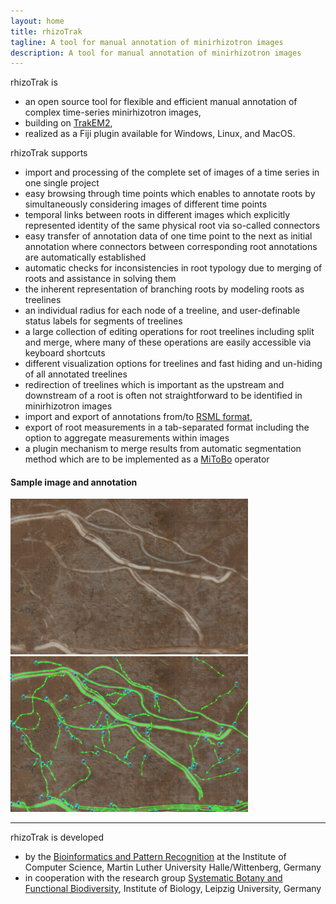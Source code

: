 ```yaml
---
layout: home
title: rhizoTrak
tagline: A tool for manual annotation of minirhizotron images 
description: A tool for manual annotation of minirhizotron images
---
```


<p></p>

<span class="rhizoTrakClass">rhizoTrak</span>  is
- an open source  tool for flexible and efficient manual annotation 
	of complex time-series minirhizotron images,
- building on <a href="https://imagej.net/TrakEM2">TrakEM2</a>,
- realized as a Fiji plugin available for Windows, Linux, and MacOS.



<span class="rhizoTrakClass">rhizoTrak</span>  supports 
- import and processing of the complete set of images of a time series in one single project
-  easy browsing through time points which  enables to annotate roots by simultaneously 
	considering images of different time points 
- temporal links between roots in different
images which  explicitly represented identity of the same physical root via so-called connectors
- easy transfer of annotation data of one time point to the next
 as initial annotation where
	connectors between corresponding root annotations are automatically established
- automatic checks for inconsistencies in root typology due to merging of roots
	and assistance in solving them
- the inherent representation of branching roots by modeling roots as treelines
- an individual radius for each node of a treeline, and 
	user-definable status labels for segments of treelines 
- a large collection of editing operations for root treelines including split and merge, 
	where many of these operations are easily accessible via keyboard shortcuts
- different visualization options for treelines and fast hiding and un-hiding of all 
	annotated treelines
- redirection of treelines which is important as the upstream and downstream of a root is often not straightforward to be identified in minirhizotron images
-  import
and export of annotations from/to [RSML format](http://rootsystemml.github.io/), 
- export of root measurements in a tab-separated format including the option to aggregate
	measurements within images
- a plugin mechanism to merge results from automatic segmentation method which
  are to be implemented as a [MiToBo](http://www.informatik.uni-halle.de/mitobo) operator 

<h4>Sample image  and annotation</h4>

![minirhizotron sample image](assets/exampleDataSet1/me_T23_001_25.02.15_000000_1_njo-crop.jpg)
![minirhizotron sample image](assets/exampleDataSet1/me_T23_001_25.02.15_000000_1_njo-annotated-crop.jpg)

<hr>

<span class="rhizoTrakClass">rhizoTrak</span> is developed 

* by the [Bioinformatics and Pattern Recognition](https://www.informatik.uni-halle.de/arbeitsgruppen/mustererkennung/)
	at the Institute of Computer Science, Martin Luther University Halle/Wittenberg, Germany   
* in cooperation with the research group 
	[Systematic Botany and Functional Biodiversity](https://biologie.lw.uni-leipzig.de/en/institut/ag/systematic-botany-and-functional-biodiversity/), 
	Institute of Biology, Leipzig University, Germany

